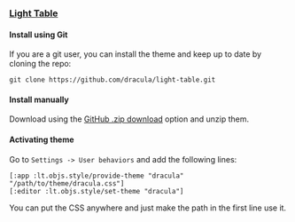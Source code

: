 ### [Light Table](http://lighttable.com/)

#### Install using Git

If you are a git user, you can install the theme and keep up to date by cloning the repo:

    git clone https://github.com/dracula/light-table.git

#### Install manually

Download using the [GitHub .zip download](https://github.com/dracula/light-table/archive/master.zip) option and unzip them.

#### Activating theme

Go to `Settings -> User behaviors` and add the following lines:

    [:app :lt.objs.style/provide-theme "dracula" "/path/to/theme/dracula.css"]
    [:editor :lt.objs.style/set-theme "dracula"]

You can put the CSS anywhere and just make the path in the first line use it.
